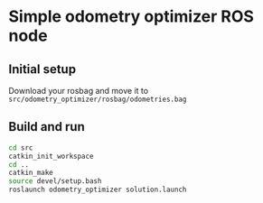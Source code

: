 # Simple odometry optimizer ROS node

## Initial setup
Download your rosbag and move it to `src/odometry_optimizer/rosbag/odometries.bag`

## Build and run
```bash
cd src
catkin_init_workspace
cd ..
catkin_make
source devel/setup.bash
roslaunch odometry_optimizer solution.launch
```
